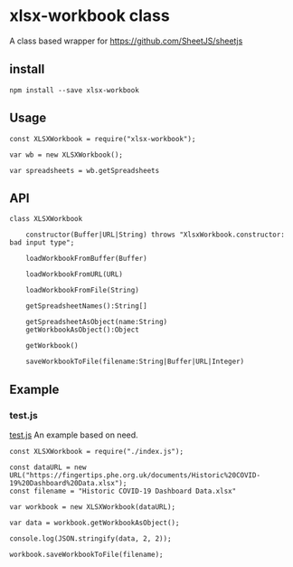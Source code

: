 # xlsx-workbook class

A class based wrapper for https://github.com/SheetJS/sheetjs

## install

```
npm install --save xlsx-workbook
```

## Usage

```
const XLSXWorkbook = require("xlsx-workbook");

var wb = new XLSXWorkbook();

var spreadsheets = wb.getSpreadsheets
```
## API

```
class XLSXWorkbook

    constructor(Buffer|URL|String) throws "XlsxWorkbook.constructor: bad input type";

    loadWorkbookFromBuffer(Buffer)

    loadWorkbookFromURL(URL)

    loadWorkbookFromFile(String)

    getSpreadsheetNames():String[]

    getSpreadsheetAsObject(name:String)
    getWorkbookAsObject():Object

    getWorkbook()

    saveWorkbookToFile(filename:String|Buffer|URL|Integer)
```

## Example

### test.js
[test.js](https://github.com/AaronNGray/xlsx-workbook/blob/master/test.js) An example based on need.

```
const XLSXWorkbook = require("./index.js");

const dataURL = new URL("https://fingertips.phe.org.uk/documents/Historic%20COVID-19%20Dashboard%20Data.xlsx");
const filename = "Historic COVID-19 Dashboard Data.xlsx"

var workbook = new XLSXWorkbook(dataURL);

var data = workbook.getWorkbookAsObject();

console.log(JSON.stringify(data, 2, 2));

workbook.saveWorkbookToFile(filename);
```
